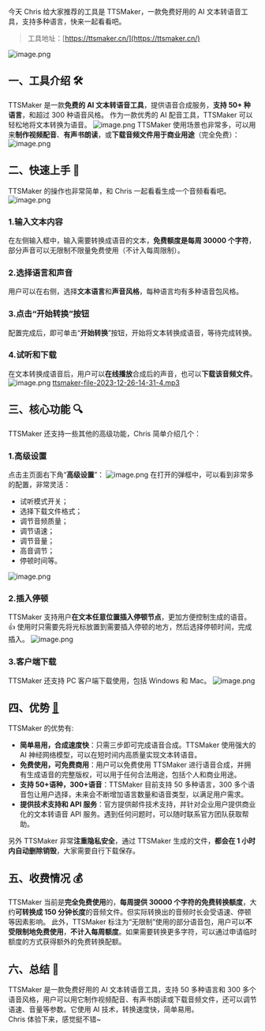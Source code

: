 今天 Chris 给大家推荐的工具是 TTSMaker，一款免费好用的 AI 文本转语音工具，支持多种语言，快来一起看看吧。

> 工具地址：[https://ttsmaker.cn/](https://ttsmaker.cn/)

![image.png](https://cdn.nlark.com/yuque/0/2023/png/186051/1703567866290-52771e44-f453-4985-b465-ab443d025392.png#averageHue=%23dcdbd8&clientId=u5bb8671c-dbaa-4&from=paste&height=139&id=ubfa183e7&originHeight=139&originWidth=535&originalType=binary&ratio=1&rotation=0&showTitle=false&size=12099&status=done&style=none&taskId=u9c415ed7-8a60-497d-a817-1e261f8144d&title=&width=535)

## 一、工具介绍 🛠️

TTSMaker 是一款**免费的 AI 文本转语音工具**，提供语音合成服务，**支持 50+ 种语言**，和超过 300 种语音风格。
作为一款优秀的 AI 配音工具，TTSMaker 可以轻松地将文本转换为语音。
![image.png](https://cdn.nlark.com/yuque/0/2023/png/186051/1703567802236-e19ac8af-095a-4ab5-a3d4-068f1e53cfc8.png#averageHue=%23fcfbf9&clientId=u5bb8671c-dbaa-4&from=paste&height=848&id=u063ecc23&originHeight=848&originWidth=1485&originalType=binary&ratio=1&rotation=0&showTitle=false&size=128204&status=done&style=none&taskId=u40ae53e9-3210-4a16-b382-0cf6c1192c0&title=&width=1485)
TTSMaker 使用场景也非常多，可以用来**制作视频配音**、**有声书朗读**，或**下载音频文件用于商业用途**（完全免费）：
![image.png](https://cdn.nlark.com/yuque/0/2023/png/186051/1703572562650-26eff5ff-fa7d-48d0-9145-05020f004b65.png#averageHue=%23fdfcfc&clientId=ue1277909-a71b-4&from=paste&height=662&id=uf9270a9e&originHeight=662&originWidth=1063&originalType=binary&ratio=1&rotation=0&showTitle=false&size=88188&status=done&style=none&taskId=udd2ae690-8d47-4531-bb51-786fb74e0e8&title=&width=1063)

## 二、快速上手 🚀

TTSMaker 的操作也非常简单，和 Chris 一起看看生成一个音频看看吧。
![image.png](https://cdn.nlark.com/yuque/0/2023/png/186051/1703572075623-d18ab606-8c82-4b6d-a4a1-a9b4e9f5bee9.png#averageHue=%23fbf6f3&clientId=u75da76ac-cfbf-4&from=paste&height=848&id=ueed01583&originHeight=848&originWidth=1483&originalType=binary&ratio=1&rotation=0&showTitle=false&size=206956&status=done&style=none&taskId=u264bcec3-7693-431b-820b-04fa3049358&title=&width=1483)

### 1.输入文本内容

在左侧输入框中，输入需要转换成语音的文本，**免费额度是每周 30000 个字符**，部分声音可以无限制不限量免费使用（不计入每周限制）。

### 2.选择语言和声音

用户可以在右侧，选择**文本语言**和**声音风格**，每种语言均有多种语音包风格。

### 3.点击“开始转换”按钮

配置完成后，即可单击“**开始转换**”按钮，开始将文本转换成语音，等待完成转换。

### 4.试听和下载

在文本转换成语音后，用户可以**在线播放**合成后的声音，也可以**下载该音频文件**。
![image.png](https://cdn.nlark.com/yuque/0/2023/png/186051/1703572239445-2361269c-5c7c-4167-9fbc-f47c51ab6478.png#averageHue=%23efca60&clientId=u75da76ac-cfbf-4&from=paste&height=848&id=u06a07ed6&originHeight=848&originWidth=1484&originalType=binary&ratio=1&rotation=0&showTitle=false&size=191111&status=done&style=none&taskId=u44cb491a-0e58-49cd-837e-01e3ad92d77&title=&width=1484)
[ttsmaker-file-2023-12-26-14-31-4.mp3](https://www.yuque.com/attachments/yuque/0/2023/mp3/186051/1703572277922-78cacebb-cc6c-46d0-b15e-c2cc3cb51f2f.mp3?_lake_card=%7B%22src%22%3A%22https%3A%2F%2Fwww.yuque.com%2Fattachments%2Fyuque%2F0%2F2023%2Fmp3%2F186051%2F1703572277922-78cacebb-cc6c-46d0-b15e-c2cc3cb51f2f.mp3%22%2C%22name%22%3A%22ttsmaker-file-2023-12-26-14-31-4.mp3%22%2C%22size%22%3A358128%2C%22ext%22%3A%22mp3%22%2C%22source%22%3A%22%22%2C%22status%22%3A%22done%22%2C%22download%22%3Atrue%2C%22taskId%22%3A%22u92f7c728-93c9-4128-9198-8f10b26a0b2%22%2C%22taskType%22%3A%22upload%22%2C%22type%22%3A%22audio%2Fmpeg%22%2C%22__spacing%22%3A%22both%22%2C%22mode%22%3A%22title%22%2C%22id%22%3A%22uc7a5ef82%22%2C%22margin%22%3A%7B%22top%22%3Atrue%2C%22bottom%22%3Atrue%7D%2C%22card%22%3A%22file%22%7D)

## 三、核心功能 🔍

TTSMaker 还支持一些其他的高级功能，Chris 简单介绍几个：

### 1.高级设置

点击主页面右下角“**高级设置**”：
![image.png](https://cdn.nlark.com/yuque/0/2023/png/186051/1703572368542-c25e7751-b622-49e3-b090-a8d40f0fe9f5.png#averageHue=%23fbf9f6&clientId=ue1277909-a71b-4&from=paste&height=848&id=u56328d9b&originHeight=848&originWidth=1485&originalType=binary&ratio=1&rotation=0&showTitle=false&size=192868&status=done&style=none&taskId=u6c87d91b-d748-4225-bdd7-41aa49091e8&title=&width=1485)
在打开的弹框中，可以看到非常多的配置，非常灵活：

- 试听模式开关；
- 选择下载文件格式；
- 调节音频质量；
- 调节语速；
- 调节音量；
- 高音调节；
- 停顿时间等。

![image.png](https://cdn.nlark.com/yuque/0/2023/png/186051/1703572436312-aa5d6f07-9f95-424c-be4c-653206c6aaef.png#averageHue=%23fcfaf9&clientId=ue1277909-a71b-4&from=paste&height=848&id=u5b1a18b2&originHeight=848&originWidth=1484&originalType=binary&ratio=1&rotation=0&showTitle=false&size=157423&status=done&style=none&taskId=u227ce1da-2095-44e2-8162-e71db67f4ca&title=&width=1484)

### 2.插入停顿

TTSMaker 支持用户**在文本任意位置插入停顿节点**，更加方便控制生成的语音。👍 使用时只需要先将光标放置到需要插入停顿的地方，然后选择停顿时间，完成插入。
![image.png](https://cdn.nlark.com/yuque/0/2023/png/186051/1703581581925-46a7f11c-c16a-49e5-92d9-9a36b672d8a2.png#averageHue=%23fcfaf8&clientId=u7bbf2ab6-5d86-4&from=paste&height=848&id=u99d6a090&originHeight=848&originWidth=1484&originalType=binary&ratio=1&rotation=0&showTitle=false&size=217361&status=done&style=none&taskId=u6c5fd278-d726-4fb8-8861-8198bed573f&title=&width=1484)

### 3.客户端下载

TTSMaker 还支持 PC 客户端下载使用，包括 Windows 和 Mac。
![image.png](https://cdn.nlark.com/yuque/0/2023/png/186051/1703584290872-f502a15f-e0bc-409c-80f4-493cea86dddd.png#averageHue=%23fbf9f6&clientId=u850ce60b-9167-4&from=paste&height=848&id=u3a7f9411&originHeight=848&originWidth=1485&originalType=binary&ratio=1&rotation=0&showTitle=false&size=212892&status=done&style=none&taskId=u536a0c5f-6a6d-485f-94fd-0232a7f7355&title=&width=1485)

## 四、优势 [🌈](https://tw.piliapp.com/emojis/rainbow/)

TTSMaker 的优势有:

- **简单易用，合成速度快**：只需三步即可完成语音合成。TTSMaker 使用强大的 AI 神经网络模型，可以在短时间内高质量实现文本转语音。
- **免费使用，可免费商用**：用户可以免费使用 TTSMaker 进行语音合成，并拥有生成语音的完整版权，可以用于任何合法用途，包括个人和商业用途。
- **支持 50+语种，300+语音**：TTSMaker 目前支持 50 多种语言，300 多个语音包让用户选择，未来会不断增加语言数量和语音类型，以满足用户需求。
- **提供技术支持和 API 服务**：官方提供邮件技术支持，并针对企业用户提供商业化的文本转语音 API 服务。遇到任何问题时，可以随时联系官方团队获取帮助。

另外 TTSMaker 非常**注重隐私安全**，通过 TTSMaker 生成的文件，**都会在 1 小时内自动删除销毁**，大家需要自行下载保存。

## 五、收费情况 💰

TTSMaker 当前是**完全免费使用**的，**每周提供 30000 个字符的免费转换额度**，大约**可转换成 150 分钟长度**的音频文件。但实际转换出的音频时长会受语速、停顿等因素影响。
此外，TTSMaker 标注为“无限制”使用的部分语音包，用户可以**不受限制地免费使用**，**不计入每周额度**。如果需要转换更多字符，可以通过申请临时额度的方式获得额外的免费转换配额。

## 六、总结 📝

TTSMaker 是一款免费好用的 AI 文本转语音工具，支持 50 多种语言和 300 多个语音风格，用户可以用它制作视频配音、有声书朗读或下载音频文件，还可以调节语速、音量等参数。它使用 AI 技术，转换速度快，简单易用。  
Chris 体验下来，感觉挺不错~
